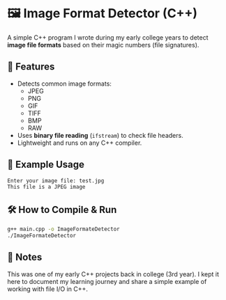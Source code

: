 # 🖼️ Image Format Detector (C++)

A simple C++ program I wrote during my early college years to detect **image file formats** based on their magic numbers (file signatures).

## 🚀 Features
- Detects common image formats:
  - JPEG
  - PNG
  - GIF
  - TIFF
  - BMP
  - RAW
- Uses **binary file reading** (`ifstream`) to check file headers.
- Lightweight and runs on any C++ compiler.

## 📂 Example Usage
```bash
Enter your image file: test.jpg
This file is a JPEG image
```

## 🛠️ How to Compile & Run
```bash
g++ main.cpp -o ImageFormateDetector
./ImageFormateDetector
```


## 📖 Notes

This was one of my early C++ projects back in college (3rd year).
I kept it here to document my learning journey and share a simple example of working with file I/O in C++.
